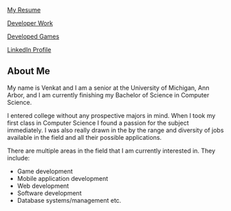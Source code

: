 [My Resume](https://venkatvv.github.io/Venkat_Veerappan_Resume.pdf)


[Developer Work](venkatvv.github.io/developed_games.md)


[Developed Games](venkatvv.github.io/developed_games.md)


[LinkedIn Profile](https://www.linkedin.com/in/venkat-veerappan-065404137)


## About Me
My name is Venkat and I am a senior at the University of Michigan,
Ann Arbor, and I am currently finishing my Bachelor of Science in Computer Science.

I entered college without any prospective majors in mind. When I took my first class in Computer Science I found a passion for the subject immediately. I was also really drawn in the by the range and diversity of jobs available in the field and all their possible applications.  

There are multiple areas in the field that I am currently interested in. They include:

- Game development
- Mobile application development
- Web development
- Software development
- Database systems/management etc.